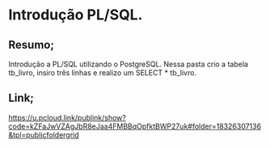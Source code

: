 
# Introdução PL/SQL.

## Resumo;
Introdução a PL/SQL utilizando o PostgreSQL. Nessa pasta crio a tabela tb_livro, insiro três linhas e realizo um SELECT * tb_livro.

## Link;
https://u.pcloud.link/publink/show?code=kZFaJwVZAgJbR8eJaa4FMBBqOpfktBWP27uk#folder=18326307136&tpl=publicfoldergrid
